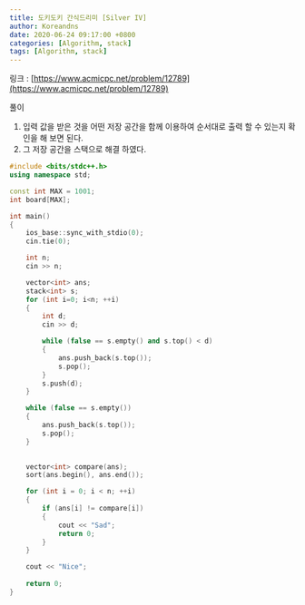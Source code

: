 ```yaml
---
title: 도키도키 간식드리미 [Silver IV]
author: Koreandns
date: 2020-06-24 09:17:00 +0800
categories: [Algorithm, stack]
tags: [Algorithm, stack]
---
```




링크 : [https://www.acmicpc.net/problem/12789](https://www.acmicpc.net/problem/12789)



풀이

1. 입력 값을 받은 것을 어떤 저장 공간을 함께 이용하여 순서대로 출력 할 수 있는지 확인을 해 보면 된다.
2. 그 저장 공간을 스택으로 해결 하였다.



```c++
#include <bits/stdc++.h>
using namespace std;

const int MAX = 1001;
int board[MAX];

int main()
{
	ios_base::sync_with_stdio(0);
	cin.tie(0);

	int n;
	cin >> n;

	vector<int> ans;
	stack<int> s;
	for (int i=0; i<n; ++i)
	{
		int d;
		cin >> d;

		while (false == s.empty() and s.top() < d)
		{
			ans.push_back(s.top());
			s.pop();
		}
		s.push(d);
	}

	while (false == s.empty())
	{
		ans.push_back(s.top());
		s.pop();
	}

	
	vector<int> compare(ans);
	sort(ans.begin(), ans.end());

	for (int i = 0; i < n; ++i)
	{
		if (ans[i] != compare[i])
		{
			cout << "Sad";
			return 0;
		}
	}

	cout << "Nice";
	
	return 0;
}
```

